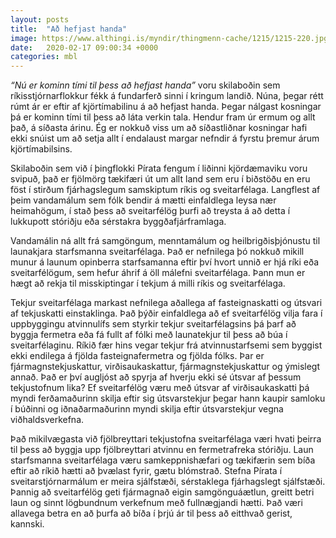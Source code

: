 ```yaml
---
layout: posts
title:  "Að hefjast handa"
image: https://www.althingi.is/myndir/thingmenn-cache/1215/1215-220.jpg
date:   2020-02-17 09:00:34 +0000
categories: mbl
---
```

_“Nú er kominn tími til þess að hefjast handa”_ voru skilaboðin sem ríkisstjórnarflokkur fékk á fundarferð sinni í kringum landið. Núna, þegar rétt rúmt ár er eftir af kjörtímabilinu á að hefjast handa. Þegar nálgast kosningar þá er kominn tími til þess að láta verkin tala. Hendur fram úr ermum og allt það, á síðasta árinu. Ég er nokkuð viss um að síðastliðnar kosningar hafi ekki snúist um að setja allt í endalaust margar nefndir á fyrstu þremur árum kjörtímabilsins. 

Skilaboðin sem við í þingflokki Pírata fengum í liðinni kjördæmaviku voru svipuð, það er fjölmörg tækifæri út um allt land sem eru í biðstöðu en eru föst í stirðum fjárhagslegum samskiptum ríkis og sveitarfélaga. Langflest af þeim vandamálum sem fólk bendir á mætti einfaldlega leysa nær heimahögum, í stað þess að sveitarfélög þurfi að treysta á að detta í lukkupott stóriðju eða sérstakra byggðafjárframlaga. 

Vandamálin ná allt frá samgöngum, menntamálum og heilbrigðisþjónustu til launakjara starfsmanna sveitarfélaga. Það er nefnilega þó nokkuð mikill munur á launum opinberra starfsamanna eftir því hvort unnið er hjá ríki eða sveitarfélögum, sem hefur áhrif á öll málefni sveitarfélaga. Þann mun er hægt að rekja til misskiptingar í tekjum á milli ríkis og sveitarfélaga.

Tekjur sveitarfélaga markast nefnilega aðallega af fasteignaskatti og útsvari af tekjuskatti einstaklinga. Það þýðir einfaldlega að ef sveitarfélög vilja fara í uppbyggingu atvinnulífs sem styrkir tekjur sveitarfélagsins þá þarf að byggja fermetra eða fá fullt af fólki með launatekjur til þess að búa í sveitarfélaginu. Ríkið fær hins vegar tekjur frá atvinnustarfsemi sem byggist ekki endilega á fjölda fasteignafermetra og fjölda fólks. Þar er fjármagnstekjuskattur, virðisaukaskattur, fjármagnstekjuskattur og ýmislegt annað. Það er því augljóst að spyrja af hverju ekki sé útsvar af þessum tekjustofnum lika? Ef sveitarfélög væru með útsvar af virðisaukaskatti þá myndi ferðamaðurinn skilja eftir sig útsvarstekjur þegar hann kaupir samloku í búðinni og iðnaðarmaðurinn myndi skilja eftir útsvarstekjur vegna viðhaldsverkefna. 

Það mikilvægasta við fjölbreyttari tekjustofna sveitarfélaga væri hvati þeirra til þess að byggja upp fjölbreyttari atvinnu en fermetrafreka stóriðju. Laun starfsmanna sveitarfélaga væru samkeppnishæfari og tækifærin sem bíða eftir að ríkið hætti að þvælast fyrir, gætu blómstrað. Stefna Pírata í sveitarstjórnarmálum er meira sjálfstæði, sérstaklega fjárhagslegt sjálfstæði. Þannig að sveitarfélög geti fjármagnað eigin samgönguáætlun, greitt betri laun og sinnt lögbundnum verkefnum með fullnægjandi hætti. Það væri allavega betra en að þurfa að bíða í þrjú ár til þess að eitthvað gerist, kannski.